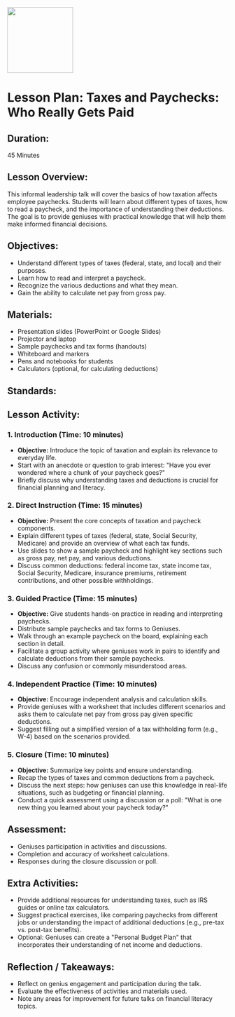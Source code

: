 <img src="https://github.com/Hgp-GeniusLabs/Curriculum/blob/10734f2c827128dde773ea4f266d154d46977866/Org-Wide/Assets/hgp_logo_original.png" width="150"/>

# Lesson Plan: Taxes and Paychecks: Who Really Gets Paid

## **Duration:**
45 Minutes

## **Lesson Overview:**
This informal leadership talk will cover the basics of how taxation affects employee paychecks. Students will learn about different types of taxes, how to read a paycheck, and the importance of understanding their deductions. The goal is to provide geniuses with practical knowledge that will help them make informed financial decisions.

## **Objectives:**
- Understand different types of taxes (federal, state, and local) and their purposes.
- Learn how to read and interpret a paycheck.
- Recognize the various deductions and what they mean.
- Gain the ability to calculate net pay from gross pay.

## **Materials:**
- Presentation slides (PowerPoint or Google Slides)
- Projector and laptop
- Sample paychecks and tax forms (handouts)
- Whiteboard and markers
- Pens and notebooks for students
- Calculators (optional, for calculating deductions)

## **Standards:**


## **Lesson Activity:**

### 1. **Introduction (Time: 10 minutes)**
   - **Objective:** Introduce the topic of taxation and explain its relevance to everyday life.
   - Start with an anecdote or question to grab interest: "Have you ever wondered where a chunk of your paycheck goes?"
   - Briefly discuss why understanding taxes and deductions is crucial for financial planning and literacy.

### 2. **Direct Instruction (Time: 15 minutes)**
   - **Objective:** Present the core concepts of taxation and paycheck components.
   - Explain different types of taxes (federal, state, Social Security, Medicare) and provide an overview of what each tax funds.
   - Use slides to show a sample paycheck and highlight key sections such as gross pay, net pay, and various deductions.
   - Discuss common deductions: federal income tax, state income tax, Social Security, Medicare, insurance premiums, retirement contributions, and other possible withholdings.

### 3. **Guided Practice (Time: 15 minutes)**
   - **Objective:** Give students hands-on practice in reading and interpreting paychecks.
   - Distribute sample paychecks and tax forms to Geniuses.
   - Walk through an example paycheck on the board, explaining each section in detail.
   - Facilitate a group activity where geniuses work in pairs to identify and calculate deductions from their sample paychecks.
   - Discuss any confusion or commonly misunderstood areas.

### 4. **Independent Practice (Time: 10 minutes)**
   - **Objective:** Encourage independent analysis and calculation skills.
   - Provide geniuses with a worksheet that includes different scenarios and asks them to calculate net pay from gross pay given specific deductions.
   - Suggest filling out a simplified version of a tax withholding form (e.g., W-4) based on the scenarios provided.

### 5. **Closure (Time: 10 minutes)**
   - **Objective:** Summarize key points and ensure understanding.
   - Recap the types of taxes and common deductions from a paycheck.
   - Discuss the next steps: how geniuses can use this knowledge in real-life situations, such as budgeting or financial planning.
   - Conduct a quick assessment using a discussion or a poll: "What is one new thing you learned about your paycheck today?"

## **Assessment:**
- Geniuses participation in activities and discussions.
- Completion and accuracy of worksheet calculations.
- Responses during the closure discussion or poll.

## **Extra Activities:**
- Provide additional resources for understanding taxes, such as IRS guides or online tax calculators.
- Suggest practical exercises, like comparing paychecks from different jobs or understanding the impact of additional deductions (e.g., pre-tax vs. post-tax benefits).
- Optional: Geniuses can create a "Personal Budget Plan" that incorporates their understanding of net income and deductions.

## **Reflection / Takeaways:**
- Reflect on genius engagement and participation during the talk.
- Evaluate the effectiveness of activities and materials used.
- Note any areas for improvement for future talks on financial literacy topics.
